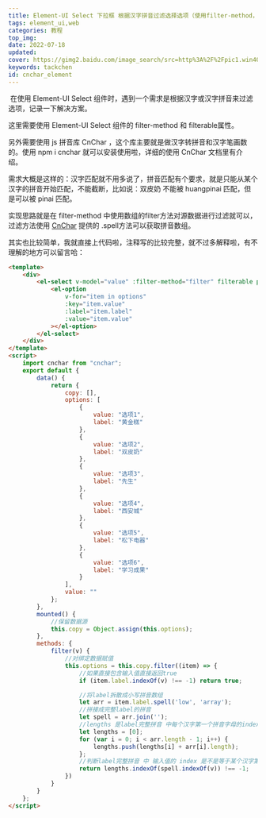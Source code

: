 ```yaml
---
title: Element-UI Select 下拉框 根据汉字拼音过滤选择选项（使用filter-method，filterable属性）
tags: element_ui,web
categories: 教程
top_img: 
date: 2022-07-18
updated:
cover: https://gimg2.baidu.com/image_search/src=http%3A%2F%2Fpic1.win4000.com%2Fwallpaper%2F2017-11-01%2F59f96b02db0e7.jpg%3Fdown&refer=http%3A%2F%2Fpic1.win4000.com&app=2002&size=f9999,10000&q=a80&n=0&g=0n&fmt=auto?sec=1660695697&t=627e4508316e2419f63b0978b6343ab2
keywords: tackchen
id: cnchar_element
---
```

​
在使用 Element-UI Select 组件时，遇到一个需求是根据汉字或汉字拼音来过滤选项，记录一下解决方案。

这里需要使用 Element-UI Select 组件的 filter-method 和 filterable属性。

另外需要使用 js 拼音库 CnChar ，这个库主要就是做汉字转拼音和汉字笔画数的。使用 npm i cnchar 就可以安装使用啦，详细的使用 CnChar 文档里有介绍。 

需求大概是这样的：汉字匹配就不用多说了，拼音匹配有个要求，就是只能从某个汉字的拼音开始匹配，不能截断，比如说：双皮奶 不能被 huangpinai 匹配，但是可以被 pinai 匹配。

实现思路就是在 filter-method 中使用数组的filter方法对源数据进行过滤就可以，过滤方法使用 [CnChar](https://github.com/theajack/cnchar) 提供的 .spell方法可以获取拼音数组。

其实也比较简单，我就直接上代码啦，注释写的比较完整，就不过多解释啦，有不理解的地方可以留言哈：

```html
<template>
    <div>
        <el-select v-model="value" :filter-method="filter" filterable placeholder="请选择">
            <el-option
                v-for="item in options"
                :key="item.value"
                :label="item.label"
                :value="item.value"
            ></el-option>
        </el-select>
    </div>
</template>
<script>
    import cnchar from "cnchar";
    export default {
        data() {
            return {
                copy: [],
                options: [
                    {
                        value: "选项1",
                        label: "黄金糕"
                    },
                    {
                        value: "选项2",
                        label: "双皮奶"
                    },
                    {
                        value: "选项3",
                        label: "先生"
                    },
                    {
                        value: "选项4",
                        label: "西安城"
                    },
                    {
                        value: "选项5",
                        label: "松下电器"
                    },
                    {
                        value: "选项6",
                        label: "学习成果"
                    }
                ],
                value: ""
            };
        },
        mounted() {
            //保留数据源
            this.copy = Object.assign(this.options);
        },
        methods: {
            filter(v) {
                //对绑定数据赋值
                this.options = this.copy.filter((item) => {
                    //如果直接包含输入值直接返回true
                    if (item.label.indexOf(v) !== -1) return true;

                    //将label拆散成小写拼音数组
                    let arr = item.label.spell('low', 'array');
                    //拼接成完整label的拼音
                    let spell = arr.join('');
                    //lengths 是label完整拼音 中每个汉字第一个拼音字母的index值的数组
                    let lengths = [0];
                    for (var i = 0; i < arr.length - 1; i++) {
                        lengths.push(lengths[i] + arr[i].length);
                    };
                    //判断label完整拼音 中 输入值的 index 是不是等于某个汉字第一个拼音字母的index值
                    return lengths.indexOf(spell.indexOf(v)) !== -1;
                })
            }
        }
    };
</script>
```